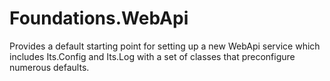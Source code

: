 # Foundations.WebApi
Provides a default starting point for setting up a new WebApi service which includes Its.Config and Its.Log with a set of classes that preconfigure numerous defaults.
